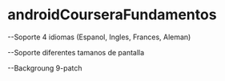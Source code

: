 # androidCourseraFundamentos

--Soporte 4 idiomas (Espanol, Ingles, Frances, Aleman)

--Soporte diferentes tamanos de pantalla

--Backgroung 9-patch